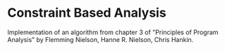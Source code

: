 # Constraint Based Analysis

Implementation of an algorithm from chapter 3 of "Principles of Program Analysis" by Flemming Nielson, Hanne R. Nielson, Chris Hankin.
